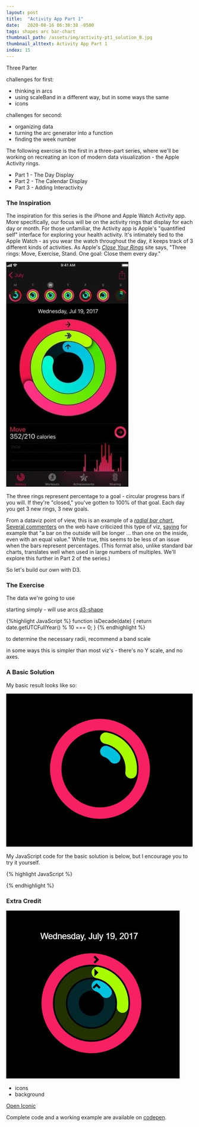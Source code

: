 ```yaml
---
layout: post
title:  "Activity App Part 1"
date:   2020-08-16 06:38:38 -0500
tags: shapes arc bar-chart
thumbnail_path: /assets/img/activity-pt1_solution_B.jpg
thumbnail_alttext: Activity App Part 1
index: 15
---
```


Three Parter

challenges for first:
  - thinking in arcs
  - using scaleBand in a different way, but in some ways the same
  - icons

challenges for second:
  - organizing data
  - turning the arc generator into a function
  - finding the week number

The following exercise is the first in a three-part series, where we'll be working on recreating an icon of modern data visualization - the Apple Activity rings.

  - Part 1 - The Day Display
  - Part 2 - The Calendar Display
  - Part 3 - Adding Interactivity

### The Inspiration

The inspiration for this series is the iPhone and Apple Watch Activity app. More specifically, our focus will be on the activity rings that display for each day or month. For those unfamiliar, the Activity app is Apple's "quantified self" interface for exploring your health activity. It's intimately tied to the Apple Watch - as you wear the watch throughout the day, it keeps track of 3 different kinds of activities. As Apple's *[Close Your Rings](https://www.apple.com/watch/close-your-rings/)* site says, "Three rings: Move, Exercise, Stand. One goal: Close them every day."

![Apple Activity Rings](/assets/img/activity-pt1_inspiration.jpg)

The three rings represent percentage to a goal - circular progress bars if you will. If they're "closed," you've gotten to 100% of that goal. Each day you get 3 new rings, 3 new goals.

From a dataviz point of view, this is an example of a *[radial bar chart.](https://datavizcatalogue.com/methods/radial_bar_chart.html)* [Several commenters](https://www.visualisingdata.com/2017/09/problems-barc-charts/) on the web have criticized this type of viz, [saying]((https://www.data-to-viz.com/caveat/circular_barplot_accordeon.html)) for example that "a bar on the outside will be longer ... than one on the inside, even with an equal value." While true, this seems to be less of an issue when the bars represent percentages. (This format also, unlike standard bar charts, translates well when used in large numbers of multiples. We'll explore this further in Part 2 of the series.)

So let's build our own with D3.

### The Exercise

The data we're going to use

starting simply - will use arcs
[d3-shape](https://github.com/d3/d3-shape)

{%highlight JavaScript %}
function isDecade(date) {
  return date.getUTCFullYear() % 10 === 0;
}
{% endhighlight %}

to determine the necessary radii, recommend a band scale

in some ways this is simpler than most viz's - there's no Y scale, and no axes.

### A Basic Solution

My basic result looks like so:

![Activity App Solution A](/assets/img/activity-pt1_solution_A.jpg)

My JavaScript code for the basic solution is below, but I encourage you to try it yourself. 

{% highlight JavaScript %}

{% endhighlight %}

### Extra Credit

![Activity App Solution A](/assets/img/activity-pt1_solution_B.jpg)

- icons
- background

[Open Iconic](https://useiconic.com/open)

Complete code and a working example are available on [codepen](https://codepen.io/fraziern/pen/LYEePWe).
